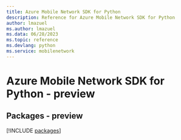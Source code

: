 ```yaml
---
title: Azure Mobile Network SDK for Python
description: Reference for Azure Mobile Network SDK for Python
author: lmazuel
ms.author: lmazuel
ms.data: 06/28/2023
ms.topic: reference
ms.devlang: python
ms.service: mobilenetwork
---
```

# Azure Mobile Network SDK for Python - preview
## Packages - preview
[!INCLUDE [packages](mobile-network-index.md)]